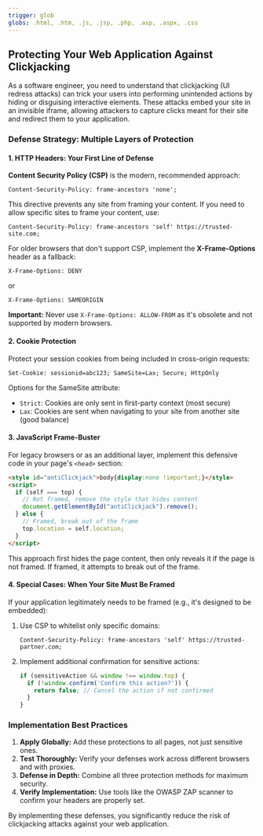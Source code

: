 ```yaml
---
trigger: glob
globs: .html, .htm, .js, .jsp, .php, .asp, .aspx, .css
---
```


## Protecting Your Web Application Against Clickjacking

As a software engineer, you need to understand that clickjacking (UI redress attacks) can trick your users into performing unintended actions by hiding or disguising interactive elements. These attacks embed your site in an invisible iframe, allowing attackers to capture clicks meant for their site and redirect them to your application.

### Defense Strategy: Multiple Layers of Protection

#### 1. HTTP Headers: Your First Line of Defense

**Content Security Policy (CSP)** is the modern, recommended approach:

```http
Content-Security-Policy: frame-ancestors 'none';
```

This directive prevents any site from framing your content. If you need to allow specific sites to frame your content, use:

```http
Content-Security-Policy: frame-ancestors 'self' https://trusted-site.com;
```

For older browsers that don't support CSP, implement the **X-Frame-Options** header as a fallback:

```http
X-Frame-Options: DENY
```

or

```http
X-Frame-Options: SAMEORIGIN
```

**Important:** Never use `X-Frame-Options: ALLOW-FROM` as it's obsolete and not supported by modern browsers.

#### 2. Cookie Protection

Protect your session cookies from being included in cross-origin requests:

```http
Set-Cookie: sessionid=abc123; SameSite=Lax; Secure; HttpOnly
```

Options for the SameSite attribute:
- `Strict`: Cookies are only sent in first-party context (most secure)
- `Lax`: Cookies are sent when navigating to your site from another site (good balance)

#### 3. JavaScript Frame-Buster

For legacy browsers or as an additional layer, implement this defensive code in your page's `<head>` section:

```html
<style id="antiClickjack">body{display:none !important;}</style>
<script>
  if (self === top) {
    // Not framed, remove the style that hides content
    document.getElementById("antiClickjack").remove();
  } else {
    // Framed, break out of the frame
    top.location = self.location;
  }
</script>
```

This approach first hides the page content, then only reveals it if the page is not framed. If framed, it attempts to break out of the frame.

#### 4. Special Cases: When Your Site Must Be Framed

If your application legitimately needs to be framed (e.g., it's designed to be embedded):

1. Use CSP to whitelist only specific domains:
   ```http
   Content-Security-Policy: frame-ancestors 'self' https://trusted-partner.com;
   ```

2. Implement additional confirmation for sensitive actions:
   ```javascript
   if (sensitiveAction && window !== window.top) {
     if (!window.confirm('Confirm this action?')) {
       return false; // Cancel the action if not confirmed
     }
   }
   ```

### Implementation Best Practices

1. **Apply Globally:** Add these protections to all pages, not just sensitive ones.
2. **Test Thoroughly:** Verify your defenses work across different browsers and with proxies.
3. **Defense in Depth:** Combine all three protection methods for maximum security.
4. **Verify Implementation:** Use tools like the OWASP ZAP scanner to confirm your headers are properly set.

By implementing these defenses, you significantly reduce the risk of clickjacking attacks against your web application.
